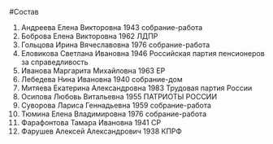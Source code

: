 #Состав
1. Андреева Елена Викторовна 1943 собрание-работа
2. Боброва Елена Викторовна 1962 ЛДПР
3. Гольцова Ирина Вячеславовна 1976 собрание-работа
4. Еловикова Светлана Ивановна 1946 Российская партия пенсионеров за справедливость
5. Иванова Маргарита Михайловна 1963 ЕР
6. Лебедева Нина Ивановна 1940 собрание-дом
7. Митяева Екатерина Александровна 1983 Трудовая партия России
8. Осипова Любовь Витальевна 1955 ПАТРИОТЫ РОССИИ
9. Суворова Лариса Геннадьевна 1959 собрание-работа
10. Тюмина Елена Владимировна 1976 собрание-работа
11. Фарафонтова Тамара Ивановна 1941 СР
12. Фарушев Алексей Александрович 1938 КПРФ
